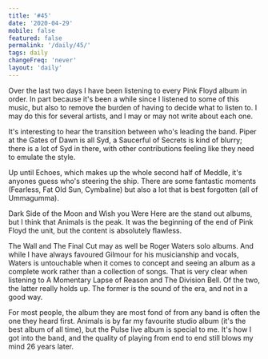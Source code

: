 ```yaml
---
title: '#45'
date: '2020-04-29'
mobile: false
featured: false
permalink: '/daily/45/'
tags: daily
changeFreq: 'never'
layout: 'daily'
---
```


Over the last two days I have been listening to every Pink Floyd album in order. In part because it's been a while since I listened to some of this music, but also to remove the burden of having to decide what to listen to. I may do this for several artists, and I may or may not write about each one.

It's interesting to hear the transition between who's leading the band. Piper at the Gates of Dawn is all Syd, a Saucerful of Secrets is kind of blurry; there is a lot of Syd in there, with other contributions feeling like they need to emulate the style.

Up until Echoes, which makes up the whole second half of Meddle, it's anyones guess who's steering the ship. There are some fantastic moments (Fearless, Fat Old Sun, Cymbaline) but also a lot that is best forgotten (all of Ummagumma).

Dark Side of the Moon and Wish you Were Here are the stand out albums, but I think that Animals is the peak. It was the beginning of the end of Pink Floyd the unit, but the content is absolutely flawless.

The Wall and The Final Cut may as well be Roger Waters solo albums. And while I have always favoured Gilmour for his musicianship and vocals, Waters is untouchable when it comes to concept and seeing an album as a complete work rather than a collection of songs. That is very clear when listening to A Momentary Lapse of Reason and The Division Bell. Of the two, the latter really holds up. The former is the sound of the era, and not in a good way.

For most people, the album they are most fond of from any band is often the one they heard first. Animals is by far my favourite studio album (it's the best album of all time), but the Pulse live album is special to me. It's how I got into the band, and the quality of playing from end to end still blows my mind 26 years later.
